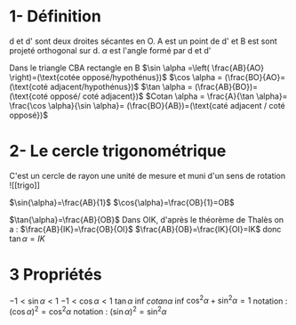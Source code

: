

# 1- Définition 


d et d' sont deux droites sécantes en O.
A est un point de d' et B est sont projeté orthogonal sur d.
$\alpha$ est l'angle formé par d et d'

Dans le triangle CBA rectangle en B
$\sin \alpha =\left( \frac{AB}{AO} \right)=(\text{cotée opposé/hypothénus})$
$\cos \alpha = (\frac{BO}{AO}=(\text{coté adjacent/hypothénus})$
$\tan \alpha =  (\frac{AB}{BO})= (\text{coté opposé/ coté adjacent})$
$Cotan \alpha = \frac{A}{\tan \alpha}= \frac{\cos \alpha}{\sin \alpha}= (\frac{BO}{AB})=(\text{caté adjacent / coté opposé})$

# 2- Le cercle trigonométrique

C'est un cercle de rayon une unité de mesure et muni d'un sens de rotation
![[trigo]]

$\sin{\alpha}=\frac{AB}{1}$
$\cos{\alpha}=\frac{OB}{1}=OB$

$\tan{\alpha}=\frac{AB}{OB}$
Dans OIK, d'après le théorème de Thalès
on a : $\frac{AB}{IK}=\frac{OB}{OI}$  $\frac{AB}{OB}=\frac{IK}{OI}=IK$
donc $\tan{\alpha}=IK$

# 3 Propriétés

$-1 < \sin \alpha < 1$
$-1 < \cos \alpha < 1$
$\tan \alpha$ inf
$cotan \alpha$ inf
$\cos ^{2}\alpha+\sin ^{2}\alpha= 1$
notation : $(\cos \alpha)^{2}= \cos ^{2}\alpha$
notation : $(\sin \alpha)^{2}= \sin ^{2}\alpha$








